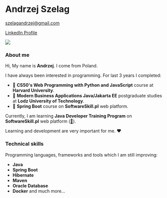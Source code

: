 # Andrzej Szelag

<szelagandrzej@gmail.com>

[LinkedIn Profile](https://www.linkedin.com/in/andrzej-szel%C4%85g-91460b257/)

![<span class="icon icon-size-small icon-state-default">
    <span class="icon-markup">
        <svg xmlns="http://www.w3.org/2000/svg" xml:space="preserve" viewBox="0 0 16 16"><g class="icon-color"><path d="M15 2v12c0 .6-.5 1-1 1H2c-.6 0-1-.5-1-1V2c0-.6.5-1 1-1h12c.5 0 1 .5 1 1zM5.1 6.4h-2V13h2.1V6.4zm.2-2.3c0-.7-.5-1.2-1.2-1.2s-1.2.5-1.2 1.2.5 1.2 1.2 1.2c.6 0 1.2-.5 1.2-1.2zm7.6 4.8c0-2-1.3-2.8-2.5-2.8-.8 0-1.6.4-2.1 1.1v-.8H6.4V13h2.1V9.4C8.3 8.7 8.9 8 9.6 8h.1c.7 0 1.1.4 1.1 1.4v3.5h2.1v-4z"/></g></svg>
    </span>
</span>](...)

### About me
Hi, My name is **Andrzej**. I come from Poland. 

I have always been interested in programming. For last 3 years I completed:
* 💎 **CS50's Web Programming with Python and JavaScript** course at **Harvard University**.
* 💎 **Modern Business Applications Java/Jakarta EE** postgraduate studies at **Lodz University of Technology**.
* 💎 **Spring Boot** course on **SoftwareSkill.pl** web platform.

Currently, I am learning **Java Developer Training Program** on **SoftwareSkill.pl** web platform ([🔗](https://softwareskill.pl/program/java-developer)).

Learning and development are very important for me. ❤️


### Technical skills
Programming languages, frameworks and tools which I am still improving:

* **Java**
* **Spring Boot**
* **Hibernate**
* **Maven** 
* **Oracle Database** 
* **Docker** and much more...
